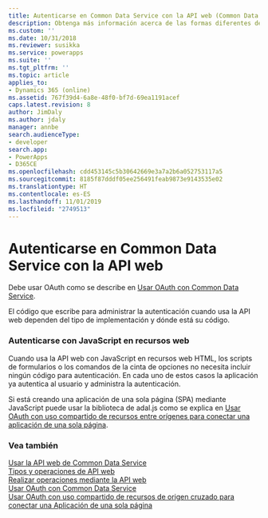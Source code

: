 ```yaml
---
title: Autenticarse en Common Data Service con la API web (Common Data Service)| Microsoft Docs
description: Obtenga más información acerca de las formas diferentes de administrar la autenticación al usar la API web.
ms.custom: ''
ms.date: 10/31/2018
ms.reviewer: susikka
ms.service: powerapps
ms.suite: ''
ms.tgt_pltfrm: ''
ms.topic: article
applies_to:
- Dynamics 365 (online)
ms.assetid: 767f39d4-6a8e-48f0-bf7d-69ea1191acef
caps.latest.revision: 8
author: JimDaly
ms.author: jdaly
manager: annbe
search.audienceType:
- developer
search.app:
- PowerApps
- D365CE
ms.openlocfilehash: cdd453145c5b30642669e3a7a2b6a052753117a5
ms.sourcegitcommit: 8185f87dddf05ee256491feab9873e9143535e02
ms.translationtype: HT
ms.contentlocale: es-ES
ms.lasthandoff: 11/01/2019
ms.locfileid: "2749513"
---
```

# <a name="authenticate-to-common-data-service-with-the-web-api"></a>Autenticarse en Common Data Service con la API web


Debe usar OAuth como se describe en [Usar OAuth con Common Data Service](../authenticate-oauth.md).

El código que escribe para administrar la autenticación cuando usa la API web dependen del tipo de implementación y dónde está su código.  
  
### <a name="authenticate-with-javascript-in-web-resources"></a>Autenticarse con JavaScript en recursos web  

Cuando usa la API web con JavaScript en recursos web HTML, los scripts de formularios o los comandos de la cinta de opciones no necesita incluir ningún código para autenticación. En cada uno de estos casos la aplicación ya autentica al usuario y administra la autenticación.  

Si está creando una aplicación de una sola página (SPA) mediante JavaScript puede usar la biblioteca de adal.js como se explica en [Usar OAuth con uso compartido de recursos entre orígenes para conectar una aplicación de una sola página](../oauth-cross-origin-resource-sharing-connect-single-page-application.md).  
  
### <a name="see-also"></a>Vea también
 
[Usar la API web de Common Data Service](overview.md)<br />
[Tipos y operaciones de API web](web-api-types-operations.md)<br />
[Realizar operaciones mediante la API web](perform-operations-web-api.md)<br />
[Usar OAuth con Common Data Service](../authenticate-oauth.md)<br />
[Usar OAuth con uso compartido de recursos de origen cruzado para conectar una Aplicación de una sola página](../oauth-cross-origin-resource-sharing-connect-single-page-application.md)
